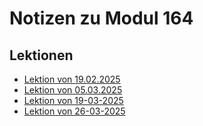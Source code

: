 # Notizen zu Modul 164

## Lektionen
- [Lektion von 19.02.2025](/M164/docs/19-02-2025/page.md)
- [Lektion von 05.03.2025](/M164/docs/05-03-2025/page.md)
- [Lektion von 19-03-2025](/docs/19-03-2025/page.md)
- [Lektion von 26-03-2025](/docs/26-03-2025/page.md)
